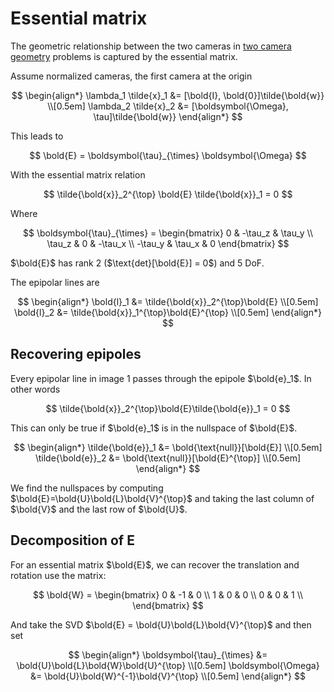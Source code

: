 # Essential matrix

The geometric relationship between the two cameras in [two camera
geometry](202212010913.md) problems is captured by the essential matrix.

Assume normalized cameras, the first camera at the origin

$$
\begin{align*}
\lambda_1 \tilde{x}_1 &= [\bold{I}, \bold{0}]\tilde{\bold{w}} \\[0.5em]
\lambda_2 \tilde{x}_2 &= [\boldsymbol{\Omega}, \tau]\tilde{\bold{w}}
\end{align*}
$$

This leads to

$$
\bold{E} = \boldsymbol{\tau}_{\times} \boldsymbol{\Omega}
$$

With the essential matrix relation

$$
\tilde{\bold{x}}_2^{\top} \bold{E} \tilde{\bold{x}}_1 = 0
$$

Where

$$
\boldsymbol{\tau}_{\times} = \begin{bmatrix}
0 & -\tau_z & \tau_y \\
\tau_z & 0 & -\tau_x \\
-\tau_y & \tau_x & 0
\end{bmatrix}
$$

$\bold{E}$ has rank 2 ($\text{det}[\bold{E}] = 0$) and 5 DoF.

The epipolar lines are

$$
\begin{align*}
\bold{l}_1 &= \tilde{\bold{x}}_2^{\top}\bold{E} \\[0.5em]
\bold{l}_2 &= \tilde{\bold{x}}_1^{\top}\bold{E}^{\top} \\[0.5em]
\end{align*}
$$

## Recovering epipoles

Every epipolar line in image 1 passes through the epipole $\bold{e}_1$. In other
words

$$
\tilde{\bold{x}}_2^{\top}\bold{E}\tilde{\bold{e}}_1 = 0
$$

This can only be true if $\bold{e}_1$ is in the nullspace of $\bold{E}$.

$$
\begin{align*}
\tilde{\bold{e}}_1 &= \bold{\text{null}}[\bold{E}] \\[0.5em]
\tilde{\bold{e}}_2 &= \bold{\text{null}}[\bold{E}^{\top}] \\[0.5em]
\end{align*}
$$

We find the nullspaces by computing $\bold{E}=\bold{U}\bold{L}\bold{V}^{\top}$
and taking the last column of $\bold{V}$ and the last row of $\bold{U}$.

## Decomposition of E

For an essential matrix $\bold{E}$, we can recover the translation and rotation
use the matrix:

$$
\bold{W} = \begin{bmatrix}
0 & -1 & 0 \\
1 & 0 & 0 \\
0 & 0 & 1 \\
\end{bmatrix}
$$

And take the SVD $\bold{E} = \bold{U}\bold{L}\bold{V}^{\top}$ and then set

$$
\begin{align*}
\boldsymbol{\tau}_{\times} &= \bold{U}\bold{L}\bold{W}\bold{U}^{\top} \\[0.5em]
\boldsymbol{\Omega} &= \bold{U}\bold{W}^{-1}\bold{V}^{\top} \\[0.5em]
\end{align*}
$$

